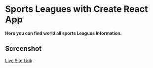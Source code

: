 # Sports Leagues with Create React App

**Here you can find world all sports Leagues Information.**

## Screenshot

[Live Site Link](https://sportleagues.netlify.app/)